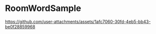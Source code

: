 # RoomWordSample




https://github.com/user-attachments/assets/1afc7060-30fd-4eb5-bb43-be0f28859968

